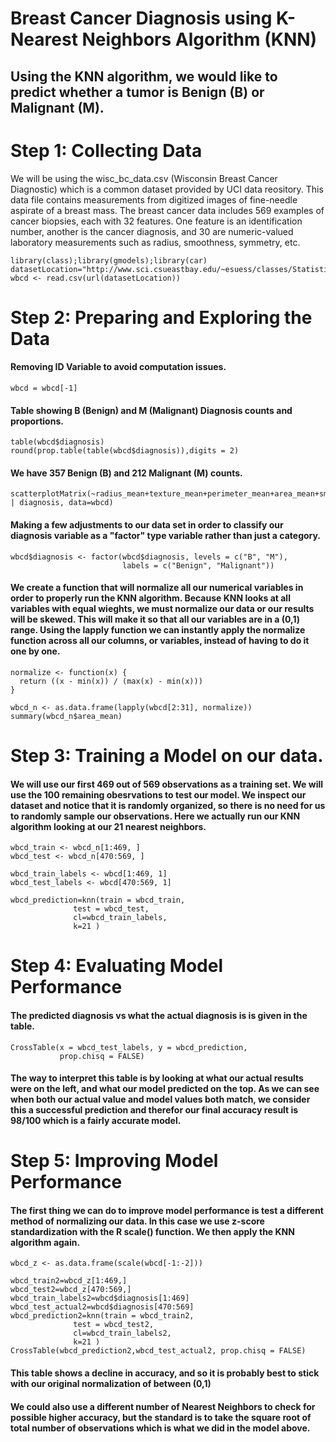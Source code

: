 
# Breast Cancer Diagnosis using K-Nearest Neighbors Algorithm (KNN)

## Using the KNN algorithm, we would like to predict whether a tumor is Benign (B) or Malignant (M).

# Step 1: Collecting Data
We will be using the wisc_bc_data.csv (Wisconsin Breast Cancer Diagnostic) which is a common dataset provided by UCI data reository. This data file contains measurements from digitized images of fine-needle aspirate of a breast mass. The breast cancer data includes 569 examples of cancer biopsies, each with 32 features. One feature is an identification number, another is the cancer diagnosis, and 30 are numeric-valued laboratory measurements such as radius, smoothness, symmetry, etc.

```{r}
library(class);library(gmodels);library(car)
datasetLocation="http://www.sci.csueastbay.edu/~esuess/classes/Statistics_6620/Presentations/ml4/wisc_bc_data.csv"
wbcd <- read.csv(url(datasetLocation))
```

# Step 2: Preparing and Exploring the Data
#### Removing ID Variable to avoid computation issues.
```{r}
wbcd = wbcd[-1]
```


#### Table showing B (Benign) and M (Malignant) Diagnosis counts and proportions.
```{r}
table(wbcd$diagnosis)
round(prop.table(table(wbcd$diagnosis)),digits = 2)
```
#### We have 357 Benign (B) and 212 Malignant (M) counts.

```{r}
scatterplotMatrix(~radius_mean+texture_mean+perimeter_mean+area_mean+smoothness_mean | diagnosis, data=wbcd)
```

#### Making a few adjustments to our data set in order to classify our diagnosis variable as a "factor" type variable rather than just a category. 
```{r}
wbcd$diagnosis <- factor(wbcd$diagnosis, levels = c("B", "M"),
                         labels = c("Benign", "Malignant"))
```

#### We create a function that will normalize all our numerical variables in order to properly run the KNN algorithm. Because KNN looks at all variables with equal wieghts, we must normalize our data or our results will be skewed. This will make it so that all our variables are in a (0,1) range. Using the lapply function we can instantly apply the normalize function across all our columns, or variables, instead of having to do it one by one.
```{r}
normalize <- function(x) {
  return ((x - min(x)) / (max(x) - min(x)))
}

wbcd_n <- as.data.frame(lapply(wbcd[2:31], normalize))
summary(wbcd_n$area_mean)
```

# Step 3: Training a Model on our data. 
#### We will use our first 469 out of 569 observations as a training set. We will use the 100 remaining obesrvations to test our model.  We inspect our dataset and notice that it is randomly organized, so there is no need for us to randomly sample our observations. Here we actually run our KNN algorithm looking at our 21 nearest neighbors.
```{r}
wbcd_train <- wbcd_n[1:469, ]
wbcd_test <- wbcd_n[470:569, ]

wbcd_train_labels <- wbcd[1:469, 1]
wbcd_test_labels <- wbcd[470:569, 1]

wbcd_prediction=knn(train = wbcd_train, 
              test = wbcd_test, 
              cl=wbcd_train_labels, 
              k=21 )
```

# Step 4: Evaluating Model Performance
#### The predicted diagnosis vs what the actual diagnosis is is given in the table. 
```{r}
CrossTable(x = wbcd_test_labels, y = wbcd_prediction,
           prop.chisq = FALSE)
```
#### The way to interpret this table is by looking at what our actual results were on the left, and what our model predicted on the top. As we can see when both our actual value and model values both match, we consider this a successful prediction and therefor our final accuracy result is 98/100 which is a fairly accurate model.

# Step 5: Improving Model Performance
#### The first thing we can do to improve model performance is test a different method of normalizing our data. In this case we use z-score standardization with the R scale() function. We then apply the KNN algorithm again. 
```{r}
wbcd_z <- as.data.frame(scale(wbcd[-1:-2]))

wbcd_train2=wbcd_z[1:469,]
wbcd_test2=wbcd_z[470:569,]
wbcd_train_labels2=wbcd$diagnosis[1:469]
wbcd_test_actual2=wbcd$diagnosis[470:569]
wbcd_prediction2=knn(train = wbcd_train2, 
              test = wbcd_test2, 
              cl=wbcd_train_labels2, 
              k=21 )
CrossTable(wbcd_prediction2,wbcd_test_actual2, prop.chisq = FALSE)
```
#### This table shows a decline in accuracy, and so it is probably best to stick with our original normalization of between (0,1)

#### We could also use a different number of Nearest Neighbors to check for possible higher accuracy, but the standard is to take the square root of total number of observations which is what we did in the model above.
